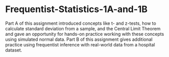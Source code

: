 # Frequentist-Statistics-1A-and-1B
Part A of this assignment introduced concepts like t- and z-tests, how to calculate standard deviation from a sample, and the Central Limit Theorem and gave an opportunity for hands-on practice working with these concepts using simulated normal data. Part B of this assignment gives additional practice using frequentist inference with real-world data from a hospital dataset.
